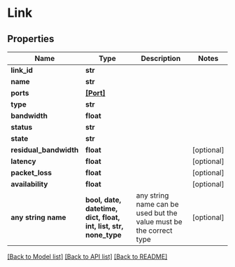 # Link


## Properties
Name | Type | Description | Notes
------------ | ------------- | ------------- | -------------
**link_id** | **str** |  | 
**name** | **str** |  | 
**ports** | [**[Port]**](Port.md) |  | 
**type** | **str** |  | 
**bandwidth** | **float** |  | 
**status** | **str** |  | 
**state** | **str** |  | 
**residual_bandwidth** | **float** |  | [optional] 
**latency** | **float** |  | [optional] 
**packet_loss** | **float** |  | [optional] 
**availability** | **float** |  | [optional] 
**any string name** | **bool, date, datetime, dict, float, int, list, str, none_type** | any string name can be used but the value must be the correct type | [optional]

[[Back to Model list]](../README.md#documentation-for-models) [[Back to API list]](../README.md#documentation-for-api-endpoints) [[Back to README]](../README.md)


